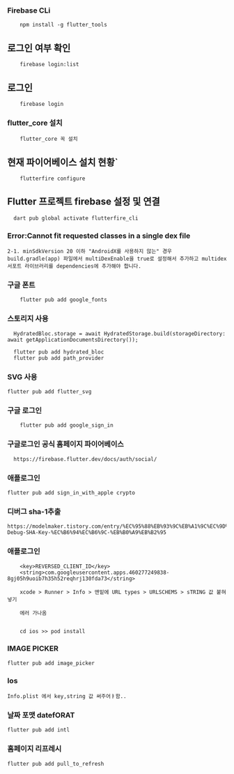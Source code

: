






### Firebase CLi

```
    npm install -g flutter_tools
```

## 로그인 여부 확인

```
    firebase login:list
```

## 로그인

```563
    firebase login
```

### flutter_core 설치

```
    flutter_core 꼭 설치
```

## 현재 파이어베이스 설치 현황`

```
    flutterfire configure
```
## Flutter 프로젝트 firebase 설정 및 연결

```
  dart pub global activate flutterfire_cli
```


### Error:Cannot fit requested classes in a single dex file

```
2-1. minSdkVersion 20 이하 "AndroidX를 사용하지 않는" 경우
build.gradle(app) 파일에서 multiDexEnable을 true로 설정해서 추가하고 multidex 서포트 라이브러리를 dependencies에 추가해야 합니다.
```


### 구글 폰트

```
    flutter pub add google_fonts
```


### 스토리지 사용

```
  HydratedBloc.storage = await HydratedStorage.build(storageDirectory: await getApplicationDocumentsDirectory());
  
  flutter pub add hydrated_bloc
  flutter pub add path_provider
```

### SVG 사용

```
flutter pub add flutter_svg
```


### 구글 로그인

```
    flutter pub add google_sign_in
```

### 구글로그인 공식 홈페이지 파이어베이스

```
  https://firebase.flutter.dev/docs/auth/social/

```


### 애플로그인

```
flutter pub add sign_in_with_apple crypto
```

### 디버그 sha-1추출

```
https://modelmaker.tistory.com/entry/%EC%95%88%EB%93%9C%EB%A1%9C%EC%9D%B4%EB%93%9C-Debug-SHA-Key-%EC%B6%94%EC%B6%9C-%EB%B0%A9%EB%B2%95
```



### 애플로그인

```
	<key>REVERSED_CLIENT_ID</key>
	<string>com.googleusercontent.apps.460277249838-8gj05h9uoib7h35h52reqhrj130fda73</string>
	
	xcode > Runner > Info > 맨밑에 URL types > URLSCHEMS > sTRING 값 붙혀넣기
	
	에러 가나옴
	
	
	cd ios >> pod install
```


### IMAGE PICKER

```
flutter pub add image_picker
```


### Ios

```
Info.plist 에서 key,string 값 써주어ㅑ함..
```


### 날짜 포맷 datefORAT
```
flutter pub add intl
```

### 홈페이지 리프레시

```
flutter pub add pull_to_refresh
```
